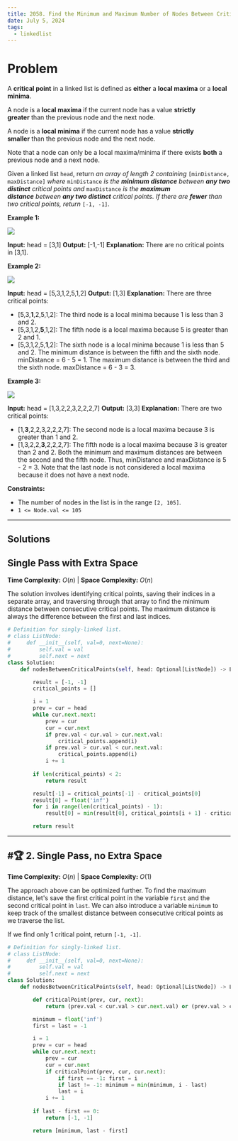 ```yaml
---
title: 2058. Find the Minimum and Maximum Number of Nodes Between Critical Points
date: July 5, 2024
tags:
  - linkedlist
---
```

# Problem

A **critical point** in a linked list is defined as **either** a **local maxima** or a **local minima**.

A node is a **local maxima** if the current node has a value **strictly greater** than the previous node and the next node.

A node is a **local minima** if the current node has a value **strictly smaller** than the previous node and the next node.

Note that a node can only be a local maxima/minima if there exists **both** a previous node and a next node.

Given a linked list `head`, return _an array of length 2 containing_ `[minDistance, maxDistance]` _where_ `minDistance` _is the **minimum distance** between **any two distinct** critical points and_ `maxDistance` _is the **maximum distance** between **any two distinct** critical points. If there are **fewer** than two critical points, return_ `[-1, -1]`.

**Example 1:**

![](https://assets.leetcode.com/uploads/2021/10/13/a1.png)

**Input:** head = [3,1]
**Output:** [-1,-1]
**Explanation:** There are no critical points in [3,1].

**Example 2:**

![](https://assets.leetcode.com/uploads/2021/10/13/a2.png)

**Input:** head = [5,3,1,2,5,1,2]
**Output:** [1,3]
**Explanation:** There are three critical points:
- [5,3,**1**,2,5,1,2]: The third node is a local minima because 1 is less than 3 and 2.
- [5,3,1,2,**5**,1,2]: The fifth node is a local maxima because 5 is greater than 2 and 1.
- [5,3,1,2,5,**1**,2]: The sixth node is a local minima because 1 is less than 5 and 2.
The minimum distance is between the fifth and the sixth node. minDistance = 6 - 5 = 1.
The maximum distance is between the third and the sixth node. maxDistance = 6 - 3 = 3.

**Example 3:**

![](https://assets.leetcode.com/uploads/2021/10/14/a5.png)

**Input:** head = [1,3,2,2,3,2,2,2,7]
**Output:** [3,3]
**Explanation:** There are two critical points:
- [1,**3**,2,2,3,2,2,2,7]: The second node is a local maxima because 3 is greater than 1 and 2.
- [1,3,2,2,**3**,2,2,2,7]: The fifth node is a local maxima because 3 is greater than 2 and 2.
Both the minimum and maximum distances are between the second and the fifth node.
Thus, minDistance and maxDistance is 5 - 2 = 3.
Note that the last node is not considered a local maxima because it does not have a next node.

**Constraints:**

- The number of nodes in the list is in the range `[2, 105]`.
- `1 <= Node.val <= 105`

---

## Solutions

## Single Pass with Extra Space

**Time Complexity:** $O(n)$  |  **Space Complexity:** $O(n)$

The solution involves identifying critical points, saving their indices in a separate array, and traversing through that array to find the minimum distance between consecutive critical points. The maximum distance is always the difference between the first and last indices.

```python
# Definition for singly-linked list.
# class ListNode:
#     def __init__(self, val=0, next=None):
#         self.val = val
#         self.next = next
class Solution:
    def nodesBetweenCriticalPoints(self, head: Optional[ListNode]) -> List[int]:

        result = [-1, -1]
        critical_points = []

        i = 1
        prev = cur = head
        while cur.next.next:
            prev = cur
            cur = cur.next
            if prev.val < cur.val > cur.next.val:
                critical_points.append(i)
            if prev.val > cur.val < cur.next.val:
                critical_points.append(i)
            i += 1
        
        if len(critical_points) < 2:
            return result

        result[-1] = critical_points[-1] - critical_points[0]
        result[0] = float('inf')
        for i in range(len(critical_points) - 1):
            result[0] = min(result[0], critical_points[i + 1] - critical_points[i])

        return result

```

---

## #🏆  2. Single Pass, no Extra Space

**Time Complexity:** $O(n)$  |  **Space Complexity:** $O(1)$

The approach above can be optimized further. To find the maximum distance, let's save the first critical point in the variable `first` and the second critical point in `last`. We can also introduce a variable `minimum` to keep track of the smallest distance between consecutive critical points as we traverse the list.

If we find only 1 critical point, return `[-1, -1]`.

```python
# Definition for singly-linked list.
# class ListNode:
#     def __init__(self, val=0, next=None):
#         self.val = val
#         self.next = next
class Solution:
    def nodesBetweenCriticalPoints(self, head: Optional[ListNode]) -> List[int]:

        def criticalPoint(prev, cur, next):
            return (prev.val < cur.val > cur.next.val) or (prev.val > cur.val < cur.next.val)

        minimum = float('inf')
        first = last = -1

        i = 1
        prev = cur = head
        while cur.next.next:
            prev = cur
            cur = cur.next
            if criticalPoint(prev, cur, cur.next):
                if first == -1: first = i
                if last != -1: minimum = min(minimum, i - last)
                last = i
            i += 1
        
        if last - first == 0:
            return [-1, -1]

        return [minimum, last - first]


```